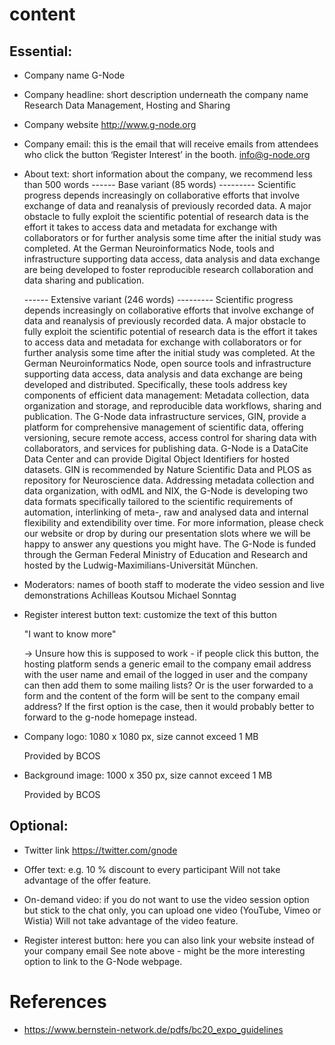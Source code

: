 # content

## Essential:
- Company name
    G-Node

- Company headline: short description underneath the company name
    Research Data Management, Hosting and Sharing

- Company website
    http://www.g-node.org

- Company email: this is the email that will receive emails from attendees who click the button ‘Register Interest’ in the booth.
    info@g-node.org

- About text: short information about the company, we recommend less than 500 words
    ------ Base variant (85 words) ---------
    Scientific progress depends increasingly on collaborative efforts that involve exchange of data and reanalysis of previously recorded data. A major obstacle to fully exploit the scientific potential of research data is the effort it takes to access data and metadata for exchange with collaborators or for further analysis some time after the initial study was completed.
    At the German Neuroinformatics Node, tools and infrastructure supporting data access, data analysis and data exchange are being developed to foster reproducible research collaboration and data sharing and publication. 

    ------ Extensive variant (246 words) ---------
    Scientific progress depends increasingly on collaborative efforts that involve exchange of data and reanalysis of previously recorded data. A major obstacle to fully exploit the scientific potential of research data is the effort it takes to access data and metadata for exchange with collaborators or for further analysis some time after the initial study was completed.
    At the German Neuroinformatics Node, open source tools and infrastructure supporting data access, data analysis and data exchange are being developed and distributed. Specifically, these tools address key components of efficient data management: Metadata collection, data organization and storage, and reproducible data workflows, sharing and publication.
    The G-Node data infrastructure services, GIN, provide a platform for comprehensive management of scientific data, offering versioning, secure remote access, access control for sharing data with collaborators, and services for publishing data. G-Node is a DataCite Data Center and can provide Digital Object Identifiers for hosted datasets. GIN is recommended by Nature Scientific Data and PLOS as repository for Neuroscience data.
    Addressing metadata collection and data organization, with odML and NIX, the G-Node is developing two data formats specifically tailored to the scientific requirements of automation, interlinking of meta-, raw and analysed data and internal flexibility and extendibility over time.
    For more information, please check our website or drop by during our presentation slots where we will be happy to answer any questions you might have. 
    The G-Node is funded through the German Federal Ministry of Education and Research and hosted by the Ludwig-Maximilians-Universität München.

- Moderators: names of booth staff to moderate the video session and live demonstrations
    Achilleas Koutsou
    Michael Sonntag

- Register interest button text: customize the text of this button

    "I want to know more"

    -> Unsure how this is supposed to work - if people click this button, the hosting platform sends a generic email to the company email address with the user name and email of the logged in user and the company can then add them to some mailing lists? Or is the user forwarded to a form and the content of the form will be sent to the company email address? If the first option is the case, then it would probably better to forward to the g-node homepage instead. 

- Company logo: 1080 x 1080 px, size cannot exceed 1 MB

    Provided by BCOS

- Background image: 1000 x 350 px, size cannot exceed 1 MB

    Provided by BCOS

## Optional:
- Twitter link
    https://twitter.com/gnode

- Offer text: e.g. 10 % discount to every participant
    Will not take advantage of the offer feature.

- On-demand video: if you do not want to use the video session option but stick to the chat only, you can upload one video (YouTube, Vimeo or Wistia)
    Will not take advantage of the video feature.

- Register interest button: here you can also link your website instead of your company email
    See note above - might be the more interesting option to link to the G-Node webpage.

# References
- https://www.bernstein-network.de/pdfs/bc20_expo_guidelines